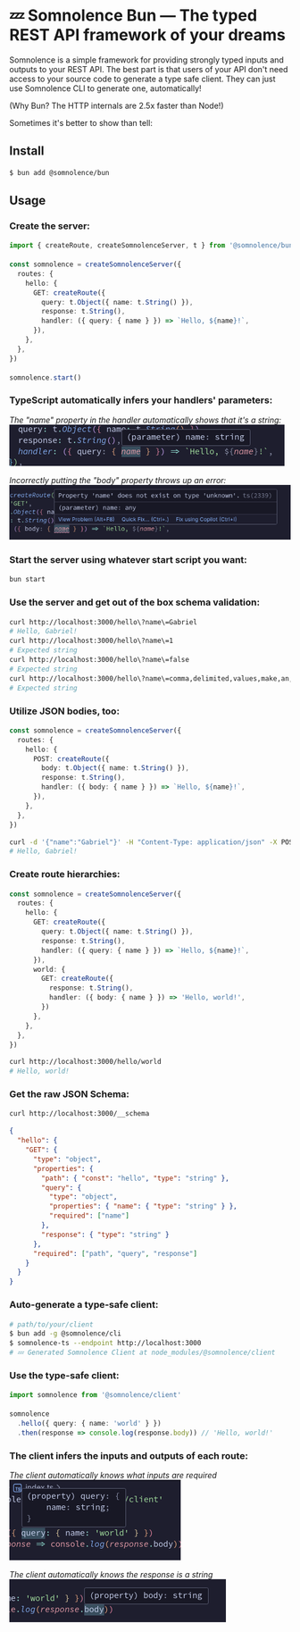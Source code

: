 # 💤 Somnolence Bun — The typed REST API framework of your dreams

Somnolence is a simple framework for providing strongly typed inputs and outputs to your REST API. The best part is that users of your API don't need access to your source code to generate a type safe client. They can just use Somnolence CLI to generate one, automatically!

(Why Bun? The HTTP internals are 2.5x faster than Node!)

Sometimes it's better to show than tell:

## Install
```bash
$ bun add @somnolence/bun
```

## Usage
### Create the server:
```typescript
import { createRoute, createSomnolenceServer, t } from '@somnolence/bun'

const somnolence = createSomnolenceServer({
  routes: {
    hello: {
      GET: createRoute({
        query: t.Object({ name: t.String() }),
        response: t.String(),
        handler: ({ query: { name } }) => `Hello, ${name}!`,
      }),
    },
  },
})

somnolence.start()
```
### TypeScript automatically infers your handlers' parameters:
_The "name" property in the handler automatically shows that it's a string:_<br />
![The "name" property in the handler automatically shows that it's a string](./../../.images/inference1.png)

_Incorrectly putting the "body" property throws up an error:_<br />
![Incorrectly putting the "body" property throws up an error](../../.images/inference2.png)

### Start the server using whatever start script you want:
```bash
bun start
```

### Use the server and get out of the box schema validation:
```bash
curl http://localhost:3000/hello\?name\=Gabriel
# Hello, Gabriel!
curl http://localhost:3000/hello\?name\=1
# Expected string
curl http://localhost:3000/hello\?name\=false
# Expected string
curl http://localhost:3000/hello\?name\=comma,delimited,values,make,an,array
# Expected string
```

### Utilize JSON bodies, too:
```typescript
const somnolence = createSomnolenceServer({
  routes: {
    hello: {
      POST: createRoute({
        body: t.Object({ name: t.String() }),
        response: t.String(),
        handler: ({ body: { name } }) => `Hello, ${name}!`,
      }),
    },
  },
})
```
```bash
curl -d '{"name":"Gabriel"}' -H "Content-Type: application/json" -X POST http://localhost:3000/hello
# Hello, Gabriel!
```

### Create route hierarchies:
```typescript
const somnolence = createSomnolenceServer({
  routes: {
    hello: {
      GET: createRoute({
        query: t.Object({ name: t.String() }),
        response: t.String(),
        handler: ({ query: { name } }) => `Hello, ${name}!`,
      }),
      world: {
        GET: createRoute({
          response: t.String(),
          handler: ({ body: { name } }) => 'Hello, world!',
        })
      },
    },
  },
})
```
```bash
curl http://localhost:3000/hello/world
# Hello, world!
```

### Get the raw JSON Schema:
```bash
curl http://localhost:3000/__schema
```
```json
{
  "hello": {
    "GET": {
      "type": "object",
      "properties": {
        "path": { "const": "hello", "type": "string" },
        "query": {
          "type": "object",
          "properties": { "name": { "type": "string" } },
          "required": ["name"]
        },
        "response": { "type": "string" }
      },
      "required": ["path", "query", "response"]
    }
  }
}
```

### Auto-generate a type-safe client:
```bash
# path/to/your/client
$ bun add -g @somnolence/cli
$ somnolence-ts --endpoint http://localhost:3000
# 💤 Generated Somnolence Client at node_modules/@somnolence/client
```

### Use the type-safe client:
```typescript
import somnolence from '@somnolence/client'

somnolence
  .hello({ query: { name: 'world' } })
  .then(response => console.log(response.body)) // 'Hello, world!'
```

### The client infers the inputs and outputs of each route:
_The client automatically knows what inputs are required_<br />
![The client automatically knows what inputs are required](../../.images/inference3.png)

_The client automatically knows the response is a string_<br />
![The client automatically knows the response is a string](../../.images/inference4.png)
